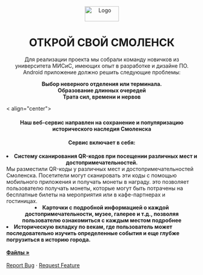<a name="readme-top"></a>
<br />
<div align="center">
  <a href="https://github.com/NikitaKrylov/SmolathonHack">
    <img src ="https://i122.fastpic.org/big/2023/1110/ea/bea99132863c58e97299abdfa4a15eea.png" alt="Logo" width="90" height="40" align-items="ce">
  </a>
  <h1 align="center">ОТКРОЙ СВОЙ СМОЛЕНСК</h1>
</div>
<p align="center">
  Для реализации проекта мы собрали команду новичков из университета МИСиС, имеющих опыт в разработке и дизайне ПО.
Android приложение должно решить следующие проблемы:
<div align="center"><strong>Выбор неверного отделения или терминала.</strong></div>
<div align="center"><strong>Образование длинных очередей</strong></div>
<div align="center"><strong>Трата сил, времени и нервов</strong></div>
</p>
< align="center">
  <h4 align="center">Наш веб-сервис направлен на сохранение и популяризацию исторического наследия Смоленска</h4>
  <h4 align="center">Сервис включает в себя:</h4>
  <li style="text-align:center"><strong>Систему сканирования QR-кодов при посещении различных мест и достопримечательностей.</strong></li>
  <a>Мы разместили QR-коды у различных мест и достопримечательностей Смоленска. Посетители могут сканировать эти коды с помощью мобильного приложения и получать монеты в награду. это позволяет пользователю получать монеты, которые могут быть потрачены на бесплатные билеты на мероприятия или в кафе-партнерах и гостиницах.</a>
  <br />
  <li style="text-align:center"><strong>Карточки с подробной информацией о каждой достопримечательности, музее, галерее и т.д., позволяя пользователю ознакомиться с каждым местом подробнее</strong></li>
  <li><strong>Историческую вкладку по векам, где пользователь может последовательно изучить определенные события и еще глубже погрузиться в историю города.</strong></li>
  <br />
  <a href="https://github.com/NikitaKrylov/SmolathonHack" ><strong>Файлы »</strong></a>
  <br />
  <br />
  <a href="https://github.com/NikitaKrylov/SmolathonHack/issues">Report Bug</a>
  ·
  <a href="https://github.com/NikitaKrylov/SmolathonHack/issues">Request Feature</a>

